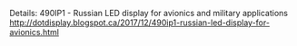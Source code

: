 Details:
490IP1 - Russian LED display for avionics and military applications 
http://dotdisplay.blogspot.ca/2017/12/490ip1-russian-led-display-for-avionics.html
